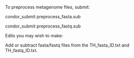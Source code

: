 To preprocess metagenome files, submit:

condor_submit preprocess_fasta.sub  

condor_submit preprocess_fastq.sub

Edits you may wish to make:

Add or subtract fasta/fastq files from the TH_fasta_ID.txt and TH_fastq_ID.txt.
